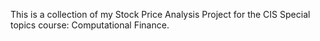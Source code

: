 This is a collection of my Stock Price Analysis Project for the CIS Special topics course: Computational Finance.

